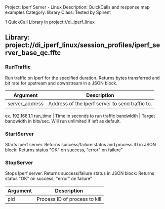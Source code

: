 Project: Iperf Server - Linux
Description: QuickCalls and response map examples
Category: library
Class: Tested by Spirent

1 QuickCall Library in project://di_iperf_linux
## Library: project://di_iperf_linux/session_profiles/iperf_server_base_qc.fftc
### RunTraffic
Run traffic on Iperf for the specified duration. Returns bytes transferred and bit rate for upstream and downstream in a JSON block. 

Argument | Description
------------ | -------------
server_address | Address of the Iperf server to send traffic to. 
ex. 192.168.1.1
run_time | Time in seconds to run traffic
bandwidth | Target bandwidth in bits/sec. Will run unlimited if left as default. 
### StartServer
Starts Iperf server. Returns success/failure status and process ID in JSON block:
Returns status "OK" on success, "error" on failure"
### StopServer
Stops Iperf server. Returns success/failure status in JSON block:
Returns status "OK" on success, "error" on failure"

Argument | Description
------------ | -------------
pid | Process ID of process to kill
